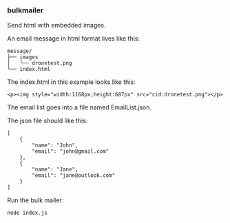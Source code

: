 ### bulkmailer
Send html with embedded images.

An email message in html format lives like this:
```
message/
├── images
│   └── dronetest.png
└── index.html
```

The index.html in this example looks like this:

```
<p><img style="width:1168px;height:687px" src="cid:dronetest.png"></p>
```

The email list goes into a file named EmailList.json.

The json file should like this:

```
[
    {
        "name": "John",
        "email": "john@gmail.com"
    },
    {
        "name": "Jane",
        "email": "jane@outlook.com"
    }
]
```

Run the bulk mailer:

```
node index.js
```
